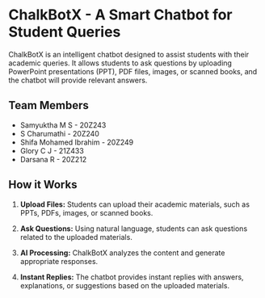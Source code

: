 # ChalkBotX - A Smart Chatbot for Student Queries

ChalkBotX is an intelligent chatbot designed to assist students with their academic queries. It allows students to ask questions by uploading PowerPoint presentations (PPT), PDF files, images, or scanned books, and the chatbot will provide relevant answers.

## Team Members

- Samyuktha M S - 20Z243
- S Charumathi - 20Z240
- Shifa Mohamed Ibrahim - 20Z249
- Glory C J - 21Z433
- Darsana R - 20Z212

## How it Works

1. **Upload Files:** Students can upload their academic materials, such as PPTs, PDFs, images, or scanned books.

2. **Ask Questions:** Using natural language, students can ask questions related to the uploaded materials.

3. **AI Processing:** ChalkBotX analyzes the content and generate appropriate responses.

4. **Instant Replies:** The chatbot provides instant replies with answers, explanations, or suggestions based on the uploaded materials.
